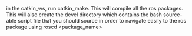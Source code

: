 in the catkin_ws, run catkin_make. This will compile all the ros packages. This
will also create the devel directory which contains the bash source-able script
file that you should source in order to navigate easily to the ros package using
roscd <package_name>
